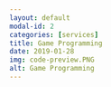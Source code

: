 ```yaml
---
layout: default
modal-id: 2
categories: [services]
title: Game Programming
date: 2019-01-28
img: code-preview.PNG
alt: Game Programming
---
```


